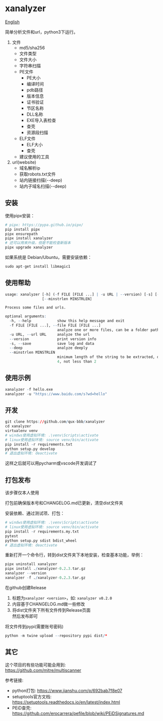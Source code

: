# xanalyzer

[English](README-en.md)  

简单分析文件和url，python3下运行。  

1. 文件
    - md5/sha256
    - 文件类型
    - 文件大小
    - 字符串扫描
    - PE文件
        - PE大小
        - 编译时间
        - pdb路径
        - 版本信息
        - 证书验证
        - 节区名称
        - DLL名称
        - EXE导入表检查
        - 查壳
        - 资源段扫描
    - ELF文件
        - ELF大小
        - 查壳
    - 建议使用的工具
2. url(website)
    - 域名解析ip
    - 获取robots.txt文件
    - 站内链接扫描(--deep)
    - 站内子域名扫描(--deep)

## 安装
使用pipx安装：  
```r
# pipx: https://pypa.github.io/pipx/  
pip install pipx
pipx ensurepath
pipx install xanalyzer
# 还可以用来升级，但是不能检查新版本
pipx upgrade xanalyzer
```

如果系统是 Debian/Ubuntu，需要安装依赖：  
```r
sudo apt-get install libmagic1
```

## 使用帮助
```r
usage: xanalyzer [-h] (-f FILE [FILE ...] | -u URL | --version) [-s] [--deep]
                 [--minstrlen MINSTRLEN]

Process some files and urls.

optional arguments:
  -h, --help            show this help message and exit
  -f FILE [FILE ...], --file FILE [FILE ...]
                        analyze one or more files, can be a folder path
  -u URL, --url URL     analyze the url
  --version             print version info
  -s, --save            save log and data
  --deep                analyze deeply
  --minstrlen MINSTRLEN
                        minimum length of the string to be extracted, default
                        4, not less than 2
```

## 使用示例
```r
xanalyzer -f hello.exe
xanalyzer -u "https://www.baidu.com/s?wd=hello"
```

## 开发
```r
git clone https://github.com/qux-bbb/xanalyzer
cd xanalyzer
virtualenv venv
# windws使用虚拟环境: .\venv\Scripts\activate
# linux使用虚拟环境: source venv/bin/activate
pip install -r requirements.txt
python setup.py develop
# 退出虚拟环境: deactivate
```
这样之后就可以用pycharm或vscode开发调试了  

## 打包发布
该步骤仅本人使用  

打包前确保版本号和CHANGELOG.md已更新，清空dist文件夹  

安装依赖、通过测试项、打包：  
```r
# windws使用虚拟环境: .\venv\Scripts\activate
# linux使用虚拟环境: source venv/bin/activate
pip install -r requirements.my.txt
pytest
python setup.py sdist bdist_wheel
# 退出虚拟环境: deactivate
```

重新打开一个命令行，转到dist文件夹下本地安装，检查基本功能，举例：  
```r
pipx uninstall xanalyzer
pipx install ./xanalyzer-0.2.3.tar.gz
xanalyzer --version
xanalyzer -f ./xanalyzer-0.2.3.tar.gz
```

在github创建Release  
1. 标题为`xanalyzer <version>`，如: `xanalyzer v0.2.0`  
2. 内容基于CHANGELOG.md做一些修改
3. 将dist文件夹下所有文件传到Release页面  
然后发布即可  

将文件传到pypi(需要账号密码)  
```r
python -m twine upload --repository pypi dist/*
```

## 其它
这个项目的有些功能可能会用到:  
https://github.com/mitre/multiscanner  

参考链接:  
- python打包: https://www.jianshu.com/p/692bab7f8e07
- setuptools官方文档:  https://setuptools.readthedocs.io/en/latest/index.html
- PEiD查壳: https://github.com/erocarrera/pefile/blob/wiki/PEiDSignatures.md
